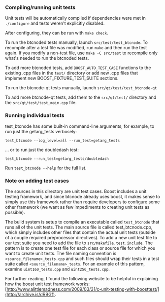 ### Compiling/running unit tests

Unit tests will be automatically compiled if dependencies were met in `./configure`
and tests weren't explicitly disabled.

After configuring, they can be run with `make check`.

To run the btcnoded tests manually, launch `src/test/test_btcnode`. To recompile
after a test file was modified, run `make` and then run the test again. If you
modify a non-test file, use `make -C src/test` to recompile only what's needed
to run the btcnoded tests.

To add more btcnoded tests, add `BOOST_AUTO_TEST_CASE` functions to the existing
.cpp files in the `test/` directory or add new .cpp files that
implement new BOOST_FIXTURE_TEST_SUITE sections.

To run the btcnode-qt tests manually, launch `src/qt/test/test_btcnode-qt`

To add more btcnode-qt tests, add them to the `src/qt/test/` directory and
the `src/qt/test/test_main.cpp` file.

### Running individual tests

test_btcnode has some built-in command-line arguments; for
example, to run just the getarg_tests verbosely:

    test_btcnode --log_level=all --run_test=getarg_tests

... or to run just the doubledash test:

    test_btcnode --run_test=getarg_tests/doubledash

Run `test_btcnode --help` for the full list.

### Note on adding test cases

The sources in this directory are unit test cases.  Boost includes a
unit testing framework, and since btcnode already uses boost, it makes
sense to simply use this framework rather than require developers to
configure some other framework (we want as few impediments to creating
unit tests as possible).

The build system is setup to compile an executable called `test_btcnode`
that runs all of the unit tests.  The main source file is called
test_btcnode.cpp, which simply includes other files that contain the
actual unit tests (outside of a couple required preprocessor
directives). To add a new unit test file to our test suite you need
to add the file to `src/Makefile.test.include`. The pattern is to
create one test file for each class or source file for which you want
to create unit tests.  The file naming convention is
`<source_filename>_tests.cpp` and such files should wrap their tests
in a test suite called `<source_filename>_tests`.  For an example of
this pattern, examine `uint160_tests.cpp` and `uint256_tests.cpp`.

For further reading, I found the following website to be helpful in
explaining how the boost unit test framework works:
[http://www.alittlemadness.com/2009/03/31/c-unit-testing-with-boosttest/](http://archive.is/dRBGf).

